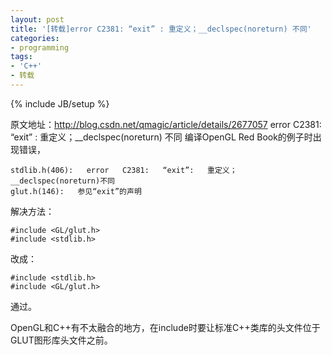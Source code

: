 ```yaml
---
layout: post
title: '[转载]error C2381: “exit” : 重定义；__declspec(noreturn) 不同'
categories:
- programming
tags:
- 'C++'
- 转载
---
```

{% include JB/setup %}

原文地址：<a href="http://blog.csdn.net/qmagic/article/details/2677057" title="error C2381: “exit” : 重定义；__declspec(noreturn) 不同">http://blog.csdn.net/qmagic/article/details/2677057</a>
error C2381: “exit” : 重定义；__declspec(noreturn) 不同
编译OpenGL Red Book的例子时出现错误，

    stdlib.h(406):   error   C2381:   “exit”:   重定义；__declspec(noreturn)不同
    glut.h(146):   参见“exit”的声明

解决方法：

    #include <GL/glut.h>
    #include <stdlib.h>

改成：

    #include <stdlib.h>
    #include <GL/glut.h>

通过。

OpenGL和C++有不太融合的地方，在include时要让标准C++类库的头文件位于GLUT图形库头文件之前。

